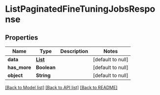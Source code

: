 # ListPaginatedFineTuningJobsResponse
## Properties

| Name | Type | Description | Notes |
|------------ | ------------- | ------------- | -------------|
| **data** | [**List**](FineTuningJob.md) |  | [default to null] |
| **has\_more** | **Boolean** |  | [default to null] |
| **object** | **String** |  | [default to null] |

[[Back to Model list]](../README.md#documentation-for-models) [[Back to API list]](../README.md#documentation-for-api-endpoints) [[Back to README]](../README.md)

